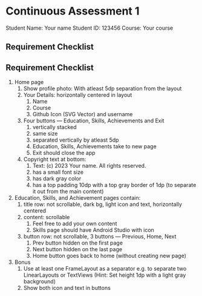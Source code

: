 # Continuous Assessment 1

Student Name: Your name
Student ID: 123456
Course: Your course

## Requirement Checklist

## Requirement Checklist

1. Home page
    1. Show profile photo: With atleast 5dp separation from the layout
    2. Your Details: horizontally centered in layout
        1. Name
        2. Course
        3. Github Icon (SVG Vector) and username
    3. Four buttons — Education, Skills, Achievements and Exit
        1. vertically stacked
        2. same size
        3. separated vertically by atleast 5dp
        4. Education, Skills, Achievements take to new page
        5. Exit should close the app
    4. Copyright text at bottom:
        1. Text: (c) 2023 Your name. All rights reserved.
        2. has a small font size
        3. has dark gray color
        4. has a top padding 10dp with a top gray border of 1dp (to separate it out from the main content)
2. Education, Skills, and Achievement pages contain:
    1. title row: not scrollable, dark bg, light icon and text, horizontally centered
    2. content: scrollable
        1. Feel free to add your own content
        2. Skills page should have Android Studio with icon
    3. button row: not scrollable, 3 buttons — Previous, Home, Next
        1. Prev button hidden on the first page
        2. Next button hidden on the last page
        3. Home button goes back to home (without creating new page)
3. Bonus
    1. Use at least one FrameLayout as a separator e.g. to separate two LinearLayouts or TextViews (Hint: Set height 1dp with a light gray background)
    2. Show both icon and text in buttons